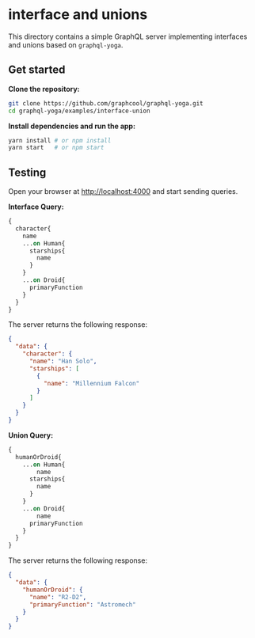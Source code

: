 # interface and unions

This directory contains a simple GraphQL server implementing interfaces and unions based on `graphql-yoga`.

## Get started

**Clone the repository:**

```sh
git clone https://github.com/graphcool/graphql-yoga.git
cd graphql-yoga/examples/interface-union
```

**Install dependencies and run the app:**

```sh
yarn install # or npm install
yarn start   # or npm start
```

## Testing

Open your browser at [http://localhost:4000](http://localhost:4000) and start sending queries.

**Interface Query:**

```graphql
{
  character{
    name
    ...on Human{
      starships{
        name
      }
    }
    ...on Droid{
      primaryFunction
    }
  }
}
```

The server returns the following response:

```json
{
  "data": {
    "character": {
      "name": "Han Solo",
      "starships": [
        {
          "name": "Millennium Falcon"
        }
      ]
    }
  }
}
```

**Union Query:**

```graphql
{
  humanOrDroid{
    ...on Human{
    	name	
      starships{
        name
      }
    }
    ...on Droid{
    	name
      primaryFunction
    }
  }
}
```

The server returns the following response:

```json
{
  "data": {
    "humanOrDroid": {
      "name": "R2-D2",
      "primaryFunction": "Astromech"
    }
  }
}
```
